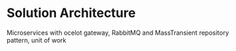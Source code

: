 # Solution Architecture

Microservices with ocelot gateway,
RabbitMQ and MassTransient
repository pattern, unit of work